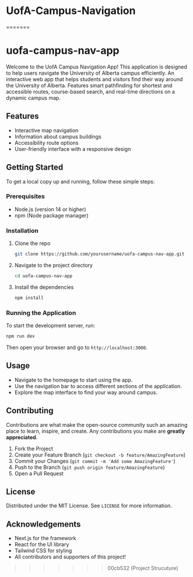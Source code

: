 # UofA-Campus-Navigation

=======
# uofa-campus-nav-app

Welcome to the UofA Campus Navigation App! This application is designed to help users navigate the University of Alberta campus efficiently. 
An interactive web app that helps students and visitors find their way around the University of Alberta. Features smart pathfinding for shortest and accessible routes, course-based search, and real-time directions on a dynamic campus map.
## Features

- Interactive map navigation
- Information about campus buildings
- Accessibility route options
- User-friendly interface with a responsive design

## Getting Started

To get a local copy up and running, follow these simple steps:

### Prerequisites

- Node.js (version 14 or higher)
- npm (Node package manager)

### Installation

1. Clone the repo
   ```bash
   git clone https://github.com/yourusername/uofa-campus-nav-app.git
   ```
2. Navigate to the project directory
   ```bash
   cd uofa-campus-nav-app
   ```
3. Install the dependencies
   ```bash
   npm install
   ```

### Running the Application

To start the development server, run:

```bash
npm run dev
```

Then open your browser and go to `http://localhost:3000`.

## Usage

- Navigate to the homepage to start using the app.
- Use the navigation bar to access different sections of the application.
- Explore the map interface to find your way around campus.

## Contributing

Contributions are what make the open-source community such an amazing place to learn, inspire, and create. Any contributions you make are **greatly appreciated**.

1. Fork the Project
2. Create your Feature Branch (`git checkout -b feature/AmazingFeature`)
3. Commit your Changes (`git commit -m 'Add some AmazingFeature'`)
4. Push to the Branch (`git push origin feature/AmazingFeature`)
5. Open a Pull Request

## License

Distributed under the MIT License. See `LICENSE` for more information.

## Acknowledgements

- Next.js for the framework
- React for the UI library
- Tailwind CSS for styling
- All contributors and supporters of this project!
>>>>>>> 00cb532 (Project Strucuture)

